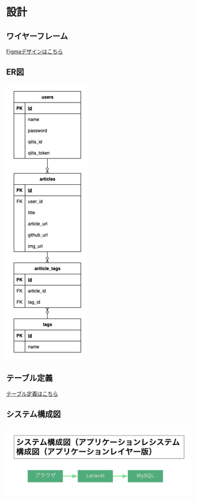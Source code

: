 # 設計
## ワイヤーフレーム
[Figmaデザインはこちら](https://www.figma.com/design/KT9rpZ0gOiJuy6inDgt6gL/aplus?node-id=0-1&p=f&t=s7D7GFMVYrJ4DWKa-0)

## ER図
<img src="images/aplus.drawio.png">

## テーブル定義
[テーブル定義はこちら](https://docs.google.com/spreadsheets/d/19_dI8WVdXTdc3-b6offRymm4amtDUa-w6IM5FDJETaE/edit?gid=0#gid=0)


## システム構成図
<img src="images/system-architecture-diagram.png" width="500">



